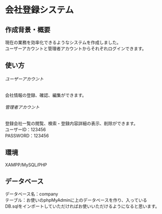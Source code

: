 # 会社登録システム
## 作成背景・概要
現在の業務を効率化できるようなシステムを作成しました。</br>
ユーザーアカウントと管理者アカウントからそれぞれログインできます。
## 使い方
###### ユーザーアカウント
会社情報の登録、確認、編集ができます。
###### 管理者アカウント
登録会社一覧の閲覧、検索・登録内容詳細の表示、削除ができます。</br>
ユーザーID：123456</br>
PASSWORD：123456
## 環境
XAMPP/MySQL/PHP
## データベース
データベース名：company</br>
テーブル：お使いのphpMyAdminに上のデータベースを作り、入っているDB.sqlをインポートしていただければお使いいただけるようになると思います。

